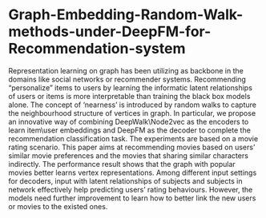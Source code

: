 # Graph-Embedding-Random-Walk-methods-under-DeepFM-for-Recommendation-system
Representation learning on graph has been utilizing as backbone in the domains like social networks or recommender systems. Recommending “personalize” items to users by learning the informatic latent relationships of users or items is more interpretable than training the black box models alone. The concept of ‘nearness’ is introduced by random walks to capture the neighbourhood structure of vertices in graph. In particular, we propose an innovative way of combining DeepWalk\Node2vec as the encoders to learn item\user embeddings and DeepFM as the decoder to complete the recommendation classification task. The experiments are based on a movie rating scenario. This paper aims at recommending movies based on users’ similar movie preferences and the movies that sharing similar characters indirectly. The performance result shows that the graph with popular movies better learns vertex representations. Among different input settings for decoders, input with latent relationships of subjects and subjects in network effectively help predicting users’ rating behaviours. However, the models need further improvement to learn how to better link the new users or movies to the existed ones.

